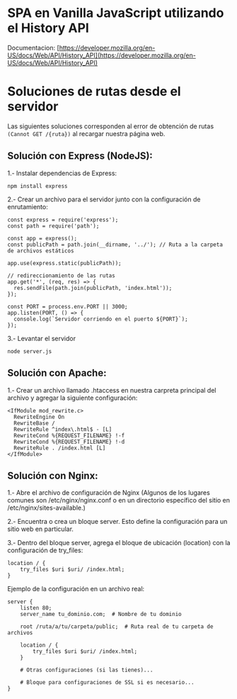 # SPA en Vanilla JavaScript utilizando el History API

Documentacion: [https://developer.mozilla.org/en-US/docs/Web/API/History_API](https://developer.mozilla.org/en-US/docs/Web/API/History_API)

# Soluciones de rutas desde el servidor

Las siguientes soluciones corresponden al error de obtención de rutas `(Cannot GET /{ruta})` al recargar nuestra página web. 

## Solución con Express (NodeJS):

1.- Instalar dependencias de Express:
~~~
npm install express
~~~

2.- Crear un archivo para el servidor junto con la configuración de enrutamiento:
~~~
const express = require('express');
const path = require('path');

const app = express();
const publicPath = path.join(__dirname, '../'); // Ruta a la carpeta de archivos estáticos

app.use(express.static(publicPath));

// redireccionamiento de las rutas
app.get('*', (req, res) => {
  res.sendFile(path.join(publicPath, 'index.html'));
});

const PORT = process.env.PORT || 3000;
app.listen(PORT, () => {
  console.log(`Servidor corriendo en el puerto ${PORT}`);
});
~~~

3.- Levantar el servidor
~~~
node server.js
~~~

## Solución con Apache:

1.- Crear un archivo llamado .htaccess en nuestra carpreta principal del archivo y agregar la siguiente configuración:
~~~
<IfModule mod_rewrite.c>
  RewriteEngine On
  RewriteBase /
  RewriteRule ^index\.html$ - [L]
  RewriteCond %{REQUEST_FILENAME} !-f
  RewriteCond %{REQUEST_FILENAME} !-d
  RewriteRule . /index.html [L]
</IfModule>
~~~

## Solución con Nginx:

1.- Abre el archivo de configuración de Nginx
(Algunos de los lugares comunes son /etc/nginx/nginx.conf o en un directorio específico del sitio en /etc/nginx/sites-available.)

2.- Encuentra o crea un bloque server. Esto define la configuración para un sitio web en particular.

3.- Dentro del bloque server, agrega el bloque de ubicación (location) con la configuración de try_files:

~~~
location / {
    try_files $uri $uri/ /index.html;
}
~~~

Ejemplo de la configuración en un archivo real:

~~~
server {
    listen 80;
    server_name tu_dominio.com;  # Nombre de tu dominio

    root /ruta/a/tu/carpeta/public;  # Ruta real de tu carpeta de archivos

    location / {
        try_files $uri $uri/ /index.html;
    }

    # Otras configuraciones (si las tienes)...

    # Bloque para configuraciones de SSL si es necesario...
}
~~~

